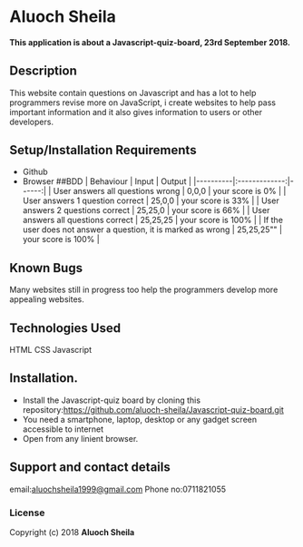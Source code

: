 # Aluoch Sheila
#### This application is about a Javascript-quiz-board, 23rd September 2018.
## Description
This website contain questions on Javascript and has a lot to help programmers revise more on JavaScript, i create websites to help pass important information and it also gives information to users or other developers.
## Setup/Installation Requirements
* Github
* Browser
##BDD
| Behaviour   |      Input     |  Output |
|----------|:-------------:|------:|
| User answers all questions wrong | 0,0,0 |    your score is 0% |
| User answers 1 question correct | 25,0,0 |    your score is 33% |
| User answers 2 questions correct | 25,25,0 |  your score is 66% |
| User answers all questions correct | 25,25,25 | your score is 100% |
| If the user does not answer a question, it is marked as wrong | 25,25,25"" | your score is 100% |
## Known Bugs
Many websites still in progress too help the programmers develop more appealing websites.
## Technologies Used
HTML
CSS
Javascript
## Installation.
* Install the Javascript-quiz board by cloning this repository:https://github.com/aluoch-sheila/Javascript-quiz-board.git
* You need a smartphone, laptop, desktop or any gadget screen accessible to internet
* Open from any linient browser.
## Support and contact details
email:aluochsheila1999@gmail.com
Phone no:0711821055
### License

Copyright (c) 2018 **Aluoch Sheila**
